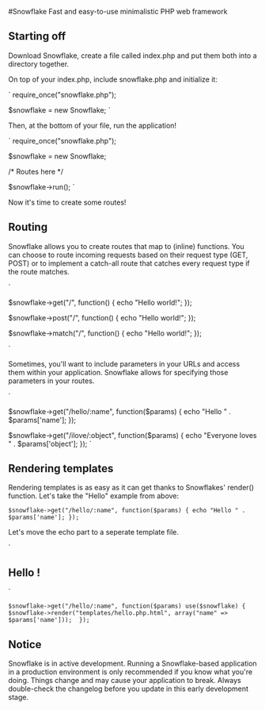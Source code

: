 #Snowflake
Fast and easy-to-use minimalistic PHP web framework

Starting off
--------

Download Snowflake, create a file called index.php and put them both into a directory together.

On top of your index.php, include snowflake.php and initialize it:

`
require_once("snowflake.php");

$snowflake = new Snowflake;
`

Then, at the bottom of your file, run the application!

`
require_once("snowflake.php");

$snowflake = new Snowflake;

/* Routes here */

$snowflake->run();
`

Now it's time to create some routes!

Routing
--------
Snowflake allows you to create routes that map to (inline) functions. You can choose to route incoming requests based on their request type (GET, POST) or to implement a catch-all route that catches every request type if the route matches.

`

$snowflake->get("/", function() {
    echo "Hello world!";
});

$snowflake->post("/", function() {
    echo "Hello world!";
});

$snowflake->match("/", function() {
    echo "Hello world!";
});

`

Sometimes, you'll want to include parameters in your URLs and access them within your application. Snowflake allows for specifying those parameters in your routes.

`

$snowflake->get("/hello/:name", function($params) {
    echo "Hello " . $params['name'];
});

$snowflake->get("/ilove/:object", function($params) {
    echo "Everyone loves " . $params['object'];
});
`


Rendering templates
--------
Rendering templates is as easy as it can get thanks to Snowflakes' render() function. Let's take the "Hello" example from above:

`
$snowflake->get("/hello/:name", function($params) {
    echo "Hello " . $params['name'];
});
`

Let's move the echo part to a seperate template file.

`
<html>
    <body>
        <h2>Hello <? echo $name; ?>!</h2>
    </body>
</html>
`

`
$snowflake->get("/hello/:name", function($params) use($snowflake) {
    $snowflake->render("templates/hello.php.html", array("name" => $params['name'])); 
});
`

Notice
--------
Snowflake is in active development. Running a Snowflake-based application in a production environment is only recommended if you know what you're doing. Things change and may cause your application to break. Always double-check the changelog before you update in this early development stage. 
